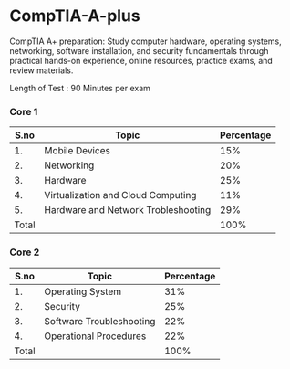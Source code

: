 # CompTIA-A-plus
CompTIA A+ preparation: Study computer hardware, operating systems, networking, software installation, and security fundamentals through practical hands-on experience, online resources, practice exams, and review materials. <br>

Length of Test : 90 Minutes per exam <br>

### Core 1 

| S.no | Topic                             | Percentage|
|------|-----------------------------------|-----------|
|1.    |Mobile Devices                     |15%        |
|2.    |Networking                         |20%        |
|3.    |Hardware                           |25%        |
|4.    |Virtualization and Cloud Computing |11%        |
|5.    |Hardware and Network Trobleshooting|29%        |
|Total |                                   |100%       |

### Core 2

| S.no | Topic                             | Percentage|
|------|-----------------------------------|-----------|
|1.    |Operating System                   |31%        |
|2.    |Security                           |25%        |
|3.    |Software Troubleshooting           |22%        |
|4.    |Operational Procedures             |22%        |
|Total |                                   |100%       |
